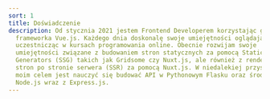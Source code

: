 ```yaml
---
sort: 1
title: Doświadczenie
description: Od stycznia 2021 jestem Frontend Developerem korzystając głównie z
  frameworka Vue.js. Każdego dnia doskonalę swoje umiejętności oglądając i
  uczestnicząc w kursach programowania online. Obecnie rozwijam swoje
  umiejętności związane z budowaniem stron statycznych za pomocą Static Site
  Generators (SSG) takich jak Gridsome czy Nuxt.js, ale również z renderowaniem
  stron po stronie serwera (SSR) za pomocą Nuxt.js. W niedalekiej przyszłości
  moim celem jest nauczyć się budować API w Pythonowym Flasku oraz środowisku
  Node.js wraz z Express.js.
---
```


